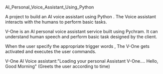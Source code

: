 AI_Personal_Voice_Assistant_Using_Python

A project to build an AI voice assistant using Python . The Voice assistant interacts with the humans to perform basic tasks.

V-One is an AI personal voice assistant service built using Pychram. It can understand human speech and perform basic task designed by the client.

When the user specify the appropriate trigger words , The V-One gets activated and executes the user commands.

V-One AI Voice assistant:"Loading your personal Assistant V-One.... Hello, Good Morning" (Greets the user according to time)
